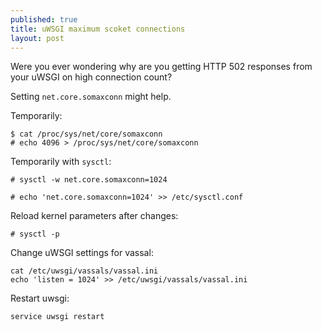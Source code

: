 ```yaml
---
published: true
title: uWSGI maximum scoket connections
layout: post
---
```

Were you ever wondering why are you getting HTTP 502 responses from your uWSGI on high connection count?

Setting `net.core.somaxconn` might help.

Temporarily:

~~~
$ cat /proc/sys/net/core/somaxconn
# echo 4096 > /proc/sys/net/core/somaxconn
~~~

Temporarily with `sysctl`:

~~~
# sysctl -w net.core.somaxconn=1024
~~~

~~~
# echo 'net.core.somaxconn=1024' >> /etc/sysctl.conf
~~~

Reload kernel parameters after changes:

~~~
# sysctl -p
~~~

Change uWSGI settings for vassal:

~~~
cat /etc/uwsgi/vassals/vassal.ini
echo 'listen = 1024' >> /etc/uwsgi/vassals/vassal.ini
~~~

Restart uwsgi:

~~~
service uwsgi restart
~~~